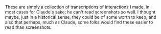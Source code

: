 These are simply a collection of transcriptions of interactions I made, in most cases for Claude's sake; he can't read screenshots so well.  I thought maybe, just in a historical sense, they could be of some worth to keep, and also that perhaps, much as Claude, some folks would find these easier to read than screenshots.
